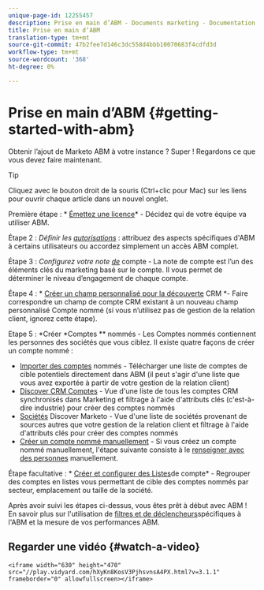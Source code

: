 ```yaml
---
unique-page-id: 12255457
description: Prise en main d’ABM - Documents marketing - Documentation du produit
title: Prise en main d’ABM
translation-type: tm+mt
source-git-commit: 47b2fee7d146c3dc558d4bbb10070683f4cdfd3d
workflow-type: tm+mt
source-wordcount: '368'
ht-degree: 0%

---
```



# Prise en main d’ABM {#getting-started-with-abm}

Obtenir l’ajout de Marketo ABM à votre instance ? Super ! Regardons ce que vous devez faire maintenant.

>[!TIP]
>
>Cliquez avec le bouton droit de la souris (Ctrl+clic pour Mac) sur les liens pour ouvrir chaque article dans un nouvel onglet.

Première étape : * [Émettez une licence](issue-a-license.md)* - Décidez qui de votre équipe va utiliser ABM.

Étape 2 : *Définir les [autorisations](permissions.md)* : attribuez des aspects spécifiques d&#39;ABM à certains utilisateurs ou accordez simplement un accès ABM complet.

Étape 3 : *Configurez votre note [de](account-score.md)* compte - La note de compte est l’un des éléments clés du marketing basé sur le compte. Il vous permet de déterminer le niveau d’engagement de chaque compte.

Étape 4 : * [Créer un champ personnalisé pour la découverte](http://docs.marketo.com/x/1wnG) CRM *- Faire correspondre un champ de compte CRM existant à un nouveau champ personnalisé Compte nommé (si vous n’utilisez pas de gestion de la relation client, ignorez cette étape).

Etape 5 : *Créer *Comptes ** nommés - Les Comptes nommés contiennent les personnes des sociétés que vous ciblez. Il existe quatre façons de créer un compte nommé :

* [Importer des comptes](../../../product-docs/account-based-marketing/target/named-accounts/import-named-accounts.md) nommés - Télécharger une liste de comptes de cible potentiels directement dans ABM (il peut s&#39;agir d&#39;une liste que vous avez exportée à partir de votre gestion de la relation client)
* [Discover CRM Comptes](http://docs.marketo.com/display/DOCS/Discover+Accounts#DiscoverAccounts-DiscoverCRMAccounts) - Vue d&#39;une liste de tous les comptes CRM synchronisés dans Marketing et filtrage à l&#39;aide d&#39;attributs clés (c&#39;est-à-dire industrie) pour créer des comptes nommés
* [Sociétés](http://docs.marketo.com/display/DOCS/Discover+Accounts#DiscoverAccounts-DiscoverMarketoCompanies) Discover Marketo - Vue d&#39;une liste de sociétés provenant de sources autres que votre gestion de la relation client et filtrage à l&#39;aide d&#39;attributs clés pour créer des comptes nommés
* [Créer un compte nommé manuellement](http://docs.marketo.com/display/DOCS/Create+a+Named+Account) - Si vous créez un compte nommé manuellement, l&#39;étape suivante consiste à le [renseigner avec des personnes](http://docs.marketo.com/display/DOCS/Add+People+to+a+Named+Account) manuellement.

Étape facultative : * [Créer et configurer des Listes](http://docs.marketo.com/display/DOCS/Account+Lists#AccountLists-CreateaNewAccountList)de compte* - Regrouper des comptes en listes vous permettant de cible des comptes nommés par secteur, emplacement ou taille de la société.

Après avoir suivi les étapes ci-dessus, vous êtes prêt à début avec ABM ! En savoir plus sur l&#39;utilisation de [filtres et de déclencheurs](http://docs.marketo.com/display/DOCS/Engage)spécifiques à l&#39;ABM et [](http://docs.marketo.com/display/DOCS/Measure) la mesure de vos performances ABM.

## Regarder une vidéo {#watch-a-video}

`<iframe width="630" height="470" src="//play.vidyard.com/hXyKn8KosV3PjhsvnsA4PX.html?v=3.1.1" frameborder="0" allowfullscreen></iframe>`